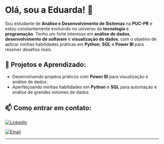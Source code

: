 # Olá, sou a Eduarda! 👋

Sou estudante de **Análise e Desenvolvimento de Sistemas** na **PUC-PR** e estou constantemente evoluindo no universo da **tecnologia** e **programação**. Tenho um forte interesse em **análise de dados**, **desenvolvimento de software** e **visualização de dados**, com o objetivo de aplicar minhas habilidades práticas em **Python**, **SQL** e **Power BI** para resolver desafios reais.

## 🚀 Projetos e Aprendizado:
- Desenvolvendo projetos práticos com **Power BI** para visualização e análise de dados.
- Aperfeiçoando minhas habilidades em **Python** e **SQL** para automação e análise de grandes volumes de dados.

## 📫 Como entrar em contato:

[![LinkedIn](https://img.shields.io/badge/LinkedIn-Perfil-blue)](https://www.linkedin.com/in/eduarda-dos-santos-vicini/)

[![Email](https://img.shields.io/badge/Email-eduardavicinii@gmail.com-brightgreen)](mailto:eduardavicinii@gmail.com)

---


